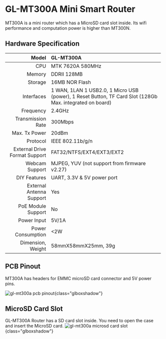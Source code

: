 #  GL-MT300A Mini Smart Router

MT300A is a mini router which has a MicroSD card slot inside. Its wifi performance and computation power is higher than MT300N.

##  Hardware Specification

|                         Model | GL-MT300A                                                    |
| ----------------------------: | :----------------------------------------------------------- |
|                           CPU | MTK 7620A 580MHz                                             |
|                        Memory | DDRII 128MB                                                  |
|                       Storage | 16MB NOR Flash                                               |
|                    Interfaces | 1 WAN, 1LAN 1 USB2.0, 1 Micro USB (power), 1 Reset Button, TF Card Slot (128Gb Max. integrated on board) |
|                     Frequency | 2.4GHz                                                       |
|             Transmission Rate | 300Mbps                                                      |
|                 Max. Tx Power | 20dBm                                                        |
|                      Protocol | IEEE 802.11b/g/n                                             |
| External Drive Format Support | FAT32/NTFS/EXT4/EXT3/EXT2                                    |
|                Webcam Support | MJPEG, YUV (not support from firmware v2.27)                 |
|                  DIY Features | UART, 3.3V & 5V power port                                   |
|      External Antenna Support | Yes                                                          |
|            PoE Module Support | No                                                           |
|                   Power Input | 5V/1A                                                        |
|             Power Consumption | <2W                                                          |
|             Dimension, Weight | 58mmX58mmX25mm, 39g                                          |

## PCB Pinout

MT300A has headers for EMMC microSD card connector and 5V power pins. 

![gl-mt300a pcb pinout](https://static.gl-inet.com/docs/en/2.x/hardware/mt300a/src/pinout_mt300A.jpg){class="glboxshadow"} 

## MicroSD Card Slot
GL-MT300A Router has a SD card slot inside. You need to open the case and insert the MicroSD card. 
![gl-mt300a microsd card slot](https://static.gl-inet.com/docs/en/2.x/hardware/mt300a/src/mt300A_1000x1000_41.jpg){class="glboxshadow"}
